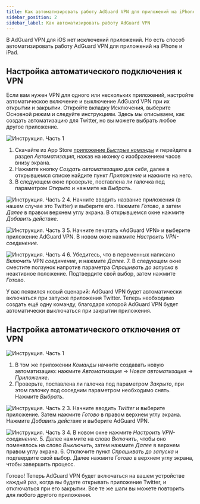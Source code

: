 ```yaml
---
title: Как автоматизировать работу AdGuard VPN для приложений на iPhone и iPad
sidebar_position: 2
sidebar_label: Как автоматизировать работу AdGuard VPN
---
```


В AdGuard VPN для iOS нет исключений приложений. Но есть способ автоматизировать работу AdGuard VPN для приложений на iPhone и iPad.

## Настройка автоматического подключения к VPN

Если вам нужен VPN для одного или нескольких приложений, настройте автоматическое включение и выключение AdGuard VPN при их открытии и закрытии. Откройте вкладку Исключения, выберите Основной режим и следуйте инструкциям. Здесь мы описываем, как создать автоматизацию для Twitter, но вы можете выбрать любое другое приложение.

![Инструкция. Часть 1](https://cdn.adguardvpn.com/public/Adguard/Blog/VPNauto/vpn_on1_en.jpg)

1. Скачайте из App Store [приложение *Быстрые команды*](https://apps.apple.com/us/app/shortcuts/id915249334) и перейдите в раздел *Автоматизация*, нажав на иконку с изображением часов внизу экрана.
2. Нажмите кнопку *Создать автоматизацию для себя*, далее в открывшемся списке найдите пункт *Приложение* и нажмите на него.
3. В следующем окне проверьте, поставлена ли галочка под параметром *Открыто* и нажмите на *Выбрать*.

![Инструкция. Часть 2](https://cdn.adguardvpn.com/public/Adguard/Blog/VPNauto/vpn_on2_en.jpg)
4. Начните вводить название приложения (в нашем случае это Twitter) и выберите его. Нажмите *Готово*, а затем *Далее* в правом верхнем углу экрана. В открывшемся окне нажмите *Добавить действие*.

![Инструкция. Часть 3](https://cdn.adguardvpn.com/public/Adguard/Blog/VPNauto/vpn_on3_en.jpg)
5. Начните печатать «AdGuard VPN» и выберите приложение AdGuard VPN. В новом окне нажмите *Настроить VPN-соединение*.

![Инструкция. Часть 4](https://cdn.adguardvpn.com/public/Adguard/Blog/VPNauto/vpn_on4_en.jpg)
6. Убедитесь, что в переменных написано *Включить* VPN *соединение*, и нажмите *Далее*.
7. В следующем окне сместите ползунок напротив параметра *Спрашивать до запуска* в неактивное положение. Подтвердите свой выбор, затем нажмите *Готово*.

У вас появился новый сценарий: AdGuard VPN будет автоматически включаться при запуске приложения Twitter. Теперь необходимо создать ещё одну команду, благодаря которой AdGuard VPN будет автоматически выключаться при закрытии приложения.

## Настройка автоматического отключения от VPN

![Инструкция. Часть 1](https://cdn.adguardvpn.com/public/Adguard/Blog/VPNauto/vpn_off1_en.jpg)

1. В том же приложении *Команды* начните создавать новую автоматизацию: нажмите *Автоматизация* → *Новая автоматизация* → *Приложение*.
2. Проверьте, поставлена ли галочка под параметром *Закрыто*, при этом галочку под соседним параметром необходимо снять. Нажмите *Выбрать*.

![Инструкция. Часть 2](https://cdn.adguardvpn.com/public/Adguard/Blog/VPNauto/vpn_off2_en.jpg)
3. Начните вводить *Twitter* и выберите приложение. Затем нажмите *Готово* в правом верхнем углу экрана. Нажмите *Добавить действие* и выберите AdGuard VPN.

![Инструкция. Часть 3](https://cdn.adguardvpn.com/public/Adguard/Blog/VPNauto/vpn_off3_en.jpg)
4. В новом окне нажмите *Настроить VPN-соединение*.
5. Далее нажмите на слово *Включить*, чтобы оно поменялось на слово *Выключить*, затем нажмите *Далее* в верхнем правом углу экрана.
6. Отключите пункт *Спрашивать до запуска* и подтвердите свой выбор. Далее нажмите *Готово* в верхнем углу экрана, чтобы завершить процесс.

Готово! Теперь AdGuard VPN будет включаться на вашем устройстве каждый раз, когда вы будете открывать приложение Twitter, и отключаться при его закрытии. Все те же шаги вы можете повторить для любого другого приложения.
